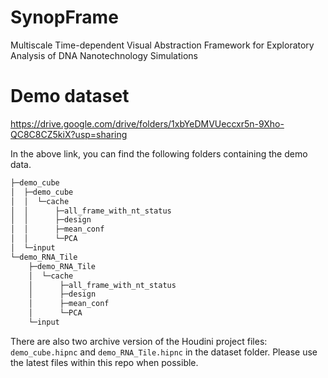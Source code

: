 # SynopFrame
Multiscale Time-dependent Visual Abstraction Framework for Exploratory Analysis of DNA Nanotechnology Simulations

# Demo dataset 

https://drive.google.com/drive/folders/1xbYeDMVUeccxr5n-9Xho-QC8C8CZ5kiX?usp=sharing

In the above link, you can find the following folders containing the demo data. 

```bash
├─demo_cube
│  ├─demo_cube
│  │  └─cache
│  │      ├─all_frame_with_nt_status
│  │      ├─design
│  │      ├─mean_conf
│  │      └─PCA
│  └─input
└─demo_RNA_Tile
    ├─demo_RNA_Tile
    │  └─cache
    │      ├─all_frame_with_nt_status
    │      ├─design
    │      ├─mean_conf
    │      └─PCA
    └─input
```

There are also two archive version of the Houdini project files: `demo_cube.hipnc` and `demo_RNA_Tile.hipnc` in the dataset folder. Please use the latest files within this repo when possible. 

